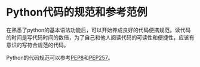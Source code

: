 # Python代码的规范和参考范例

在熟悉了python的基本语法功能后，可以开始养成良好的代码便携规范。读代码的时间是写代码时间的数倍，为了自己和他人阅读代码的可读性和便捷性，应该有意识的写符合规范的代码。

Python的代码规范可以参考[PEP8](https://www.python.org/dev/peps/pep-0008/#introduction)和[PEP257](https://www.python.org/dev/peps/pep-0257/)。